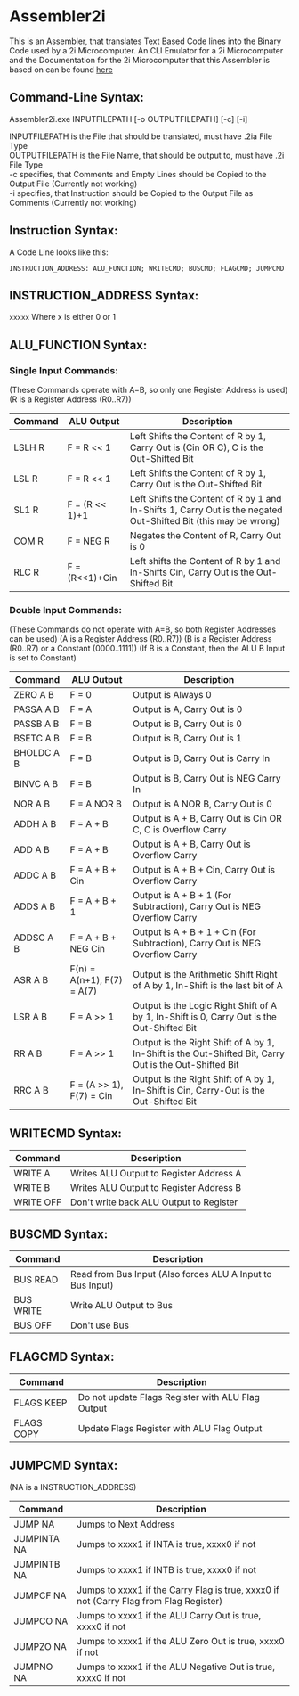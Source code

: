 # Assembler2i #

This is an Assembler, that translates Text Based Code lines into the Binary Code used by a 2i Microcomputer.
An CLI Emulator for a 2i Microcomputer and the Documentation for the 2i Microcomputer that this Assembler is based on can be found [here](https://github.com/klemens/2i-emulator)

## Command-Line Syntax: ##

Assembler2i.exe INPUTFILEPATH [-o OUTPUTFILEPATH] [-c] [-i]

INPUTFILEPATH is the File that should be translated, must have .2ia File Type  
OUTPUTFILEPATH is the File Name, that should be output to, must have .2i File Type  
-c specifies, that Comments and Empty Lines should be Copied to the Output File (Currently not working)  
-i specifies, that Instruction should be Copied to the Output File as Comments (Currently not working)  

## Instruction Syntax: ##

A Code Line looks like this:

`INSTRUCTION_ADDRESS: ALU_FUNCTION; WRITECMD; BUSCMD; FLAGCMD; JUMPCMD`

## INSTRUCTION_ADDRESS Syntax: ##

`xxxxx` Where x is either 0 or 1

## ALU_FUNCTION Syntax: ##

### Single Input Commands: 
(These Commands operate with A=B, so only one Register Address is used)  
(R is a Register Address (R0..R7))  

| Command |   ALU Output   | Description                                                                                                      |  
|---------|----------------|------------------------------------------------------------------------------------------------------------------|  
| LSLH R  | F = R << 1     | Left Shifts the Content of R by 1, Carry Out is (Cin OR C), C is the Out-Shifted Bit                             |  
| LSL R   | F = R << 1     | Left Shifts the Content of R by 1, Carry Out is the Out-Shifted Bit                                              |  
| SL1 R   | F = (R << 1)+1 | Left Shifts the Content of R by 1 and In-Shifts 1, Carry Out is the negated Out-Shifted Bit (this may be wrong)  |  
| COM R   | F = NEG R      | Negates the Content of R, Carry Out is 0                                                                         |  
| RLC R   | F = (R<<1)+Cin | Left shifts the Content of R by 1 and In-Shifts Cin, Carry Out is the Out-Shifted Bit                            |  

### Double Input Commands:
(These Commands do not operate with A=B, so both Register Addresses can be used)
(A is a Register Address (R0..R7))
(B is a Register Address (R0..R7) or a Constant (0000..1111))
(If B is a Constant, then the ALU B Input is set to Constant)

|  Command   | ALU Output                 | Description                                                                                            |  
|------------|----------------------------|--------------------------------------------------------------------------------------------------------|  
| ZERO A B   | F = 0                      | Output is Always 0                                                                                     |  
| PASSA A B  | F = A                      | Output is A, Carry Out is 0                                                                            |  
| PASSB A B  | F = B                      | Output is B, Carry Out is 0                                                                            |  
| BSETC A B  | F = B                      | Output is B, Carry Out is 1                                                                            |  
| BHOLDC A B |  F = B                     | Output is B, Carry Out is Carry In                                                                     |  
| BINVC A B  | F = B                      | Output is B, Carry Out is NEG Carry In                                                                 |  
| NOR A B    | F = A NOR B                | Output is A NOR B, Carry Out is 0                                                                      |  
| ADDH A B   | F = A + B                  | Output is A + B, Carry Out is Cin OR C, C is Overflow Carry                                            |  
| ADD A B    | F = A + B                  | Output is A + B, Carry Out is Overflow Carry                                                           |  
| ADDC A B   | F = A + B + Cin            | Output is A + B + Cin, Carry Out is Overflow Carry                                                     |  
| ADDS A B   | F = A + B + 1              | Output is A + B + 1 (For Subtraction), Carry Out is NEG Overflow Carry                                 |  
| ADDSC A B  | F = A + B + NEG Cin        | Output is A + B + 1 + Cin (For Subtraction), Carry Out is NEG Overflow Carry                           |  
| ASR A B    | F(n) = A(n+1), F(7) = A(7) | Output is the Arithmetic Shift Right of A by 1, In-Shift is the last bit of A                          |  
| LSR A B    | F = A >> 1                 | Output is the Logic Right Shift of A by 1, In-Shift is 0, Carry Out is the Out-Shifted Bit             |  
| RR A B     | F = A >> 1                 | Output is the Right Shift of A by 1, In-Shift is the Out-Shifted Bit, Carry Out is the Out-Shifted Bit |  
| RRC A B    | F = (A >> 1), F(7) = Cin   | Output is the Right Shift of A by 1, In-Shift is Cin, Carry-Out is the Out-Shifted Bit                 |  

## WRITECMD Syntax: ##

| Command   | Description                             |
|-----------|-----------------------------------------|
| WRITE A   | Writes ALU Output to Register Address A |
| WRITE B   | Writes ALU Output to Register Address B |
| WRITE OFF | Don't write back ALU Output to Register |

## BUSCMD Syntax: ##

| Command   | Description                                                |  
|-----------|------------------------------------------------------------|  
| BUS READ  | Read from Bus Input (Also forces ALU A Input to Bus Input) |  
| BUS WRITE | Write ALU Output to Bus                                    |  
| BUS OFF   | Don't use Bus                                              |  

## FLAGCMD Syntax: ##

| Command    | Description                                       |
|------------|---------------------------------------------------|
| FLAGS KEEP | Do not update Flags Register with ALU Flag Output |
| FLAGS COPY | Update Flags Register with ALU Flag Output        |



## JUMPCMD Syntax: ##
(NA is a INSTRUCTION_ADDRESS)

| Command     | Description                                                                            |
|-------------|----------------------------------------------------------------------------------------|
| JUMP NA     | Jumps to Next Address                                                                  |
| JUMPINTA NA | Jumps to xxxx1 if INTA is true, xxxx0 if not                                           |
| JUMPINTB NA | Jumps to xxxx1 if INTB is true, xxxx0 if not                                           |
| JUMPCF NA   | Jumps to xxxx1 if the Carry Flag is true, xxxx0 if not (Carry Flag from Flag Register) |
| JUMPCO NA   | Jumps to xxxx1 if the ALU Carry Out is true, xxxx0 if not                              |
| JUMPZO NA   | Jumps to xxxx1 if the ALU Zero Out is true, xxxx0 if not                               |
| JUMPNO NA   | Jumps to xxxx1 if the ALU Negative Out is true, xxxx0 if not                           |
